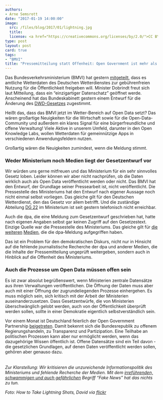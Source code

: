 ```yaml
---
authors:
- Arne Semsrott
date: "2017-01-19 14:00:00"
image:
  src: /files/blog/2017/01/lightning.jpg
  title:
  license: <a href="https://creativecommons.org/licenses/by/2.0/">CC BY 2.0</a>
type: post
layout: post
card: true
tags:
- "BMVI"
title: "Pressemitteilung statt Offenheit: Open Government ist mehr als nur Open Data"
---
```



Das Bundesverkehrsministerium (BMVI) hat gestern [mitgeteilt](https://www.bmvi.de/SharedDocs/DE/Pressemitteilungen/2017/006-dobrindt-dwd-gesetz.html), dass es amtliche Wetterdaten des Deutschen Wetterdienstes zur gebührenfreien Nutzung für die Öffentlichkeit freigeben will. Minister Dobrindt freut sich laut Mitteilung, dass ein “einzigartiger Datenschatz” geöffnet werde. Anscheinend hat das Bundeskabinett gestern einem Entwurf für die Änderung des [DWD-Gesetzes](https://www.gesetze-im-internet.de/dwdg/) zugestimmt. 

Heißt das, dass das BMVI jetzt im Wetter-Bereich auf Open Data setzt? Das wären großartige Neuigkeiten für die Wirtschaft sowie für die Open-Data-Community und außerdem ein klares Signal für eine bürgerfreundliche und offene Verwaltung! Viele Aktive in unserem Umfeld, darunter in den Open Knowledge Labs, wollen Wetterdaten für gemeinnützige Apps in verschiedenen Anwendungsfeldern nutzen.

Großartig wären die Neuigkeiten zumindest, wenn die Meldung stimmt.

<h3>Weder Ministerium noch Medien liegt der Gesetzentwurf vor</h3>

Wir würden uns gerne mitfreuen und das Ministerium für ein sehr sinnvolles Gesetz loben. Leider können wir aber nicht nachprüfen, ob die Daten wirklich auch als Open Data veröffentlicht werden oder nicht. Das BMVI hat den Entwurf, der Grundlage seiner Pressearbeit ist, nicht veröffentlicht. Die Pressestelle des Ministeriums hat den Entwurf nach eigener Aussage noch nicht einmal selbst vorliegen. Das gleiche gilt für den Deutschen Wetterdienst, den das Gesetz vor allem betrifft. Und die zuständige Abteilung [DG 22](https://www.bmvi.de/SharedDocs/DE/Anlage/Z/organigramm.pdf?__blob=publicationFile) im Ministerium ist seit gestern telefonisch nicht erreichbar.

Auch die dpa, die eine Meldung zum Gesetzentwurf geschrieben hat, hatte nach eigenen Angaben selbst gar keinen Zugriff auf den Gesetzestext. Einzige Quelle war die Pressestelle des Ministeriums. Das gleiche gilt für [die](http://www.spiegel.de/wirtschaft/unternehmen/wetter-klimadaten-aus-deutschland-sollen-kostenfrei-werden-a-1130485.html)  [weiteren](https://www.heise.de/newsticker/meldung/Amtliche-Wetterdaten-sollen-kostenfrei-nutzbar-werden-3601117.html) [Medien](http://www.handelsblatt.com/politik/deutschland/gesetzentwurf-amtliche-wetterdaten-sollen-kostenfrei-werden/19267650.html), die die dpa-Meldung aufgegriffen haben.

Das ist ein Problem für den demokratischen Diskurs, nicht nur in Hinsicht auf die fehlende journalistische Recherche der dpa und anderer Medien, die die Inhalte der Pressemitteilung ungeprüft weitergeben, sondern auch in Hinblick auf die Offenheit des Ministeriums. 

<h3>Auch die Prozesse um Open Data müssen offen sein</h3>

Es ist zwar absolut begrüßenswert, wenn Ministerien zentrale Datensätze aus ihren Verwaltungen veröffentlichen. Die Öffnung der Daten muss aber auch mit einer Öffnung der zugrundeliegenden Prozesse einhergehen. Es muss möglich sein, sich kritisch mit der Arbeit der Ministerien auseinanderzusetzen. Dass Gesetzentwürfe, die von Ministerien überschwänglich gelobt werden, auch von der Öffentlichkeit überprüft werden sollen, sollte in einer Demokratie eigentlich selbstverständlich sein. 

Vor einem Monat ist Deutschland feierlich der Open Government Partnership [beigetreten](http://www.opengovpartnership.org/blog/johanna-zum-felde/2016/12/09/deutschland-ist-jetzt-teil-der-open-government-partnership-ogp). Damit bekennt sich die Bundesrepublik zu offenem Regierungshandeln, zu Transparenz und Partizipation. Eine Teilhabe an politischen Prozessen kann aber nur ermöglicht werden, wenn das dazugehörige Wissen öffentlich ist. Offene Datensätze sind ein Teil davon - die gesetzlichen Grundlagen, auf denen Daten veröffentlicht werden sollen, gehören aber genauso dazu. 
</br></br></br>
*Zur Klarstellung: Wir kritisieren die unzureichende Informationspolitik des Ministeriums und fehlende Recherche der Medien. Mit dem [irreführenden, schwammigen und auch gefährlichen](http://uebermedien.de/11899/fake-news-und-der-blinde-fleck-der-medien/) Begriff “Fake News” hat das nichts zu tun.*

*Foto: How to Take Lightning Shots, David via [flickr](https://www.flickr.com/photos/davidw/490726436/)*

